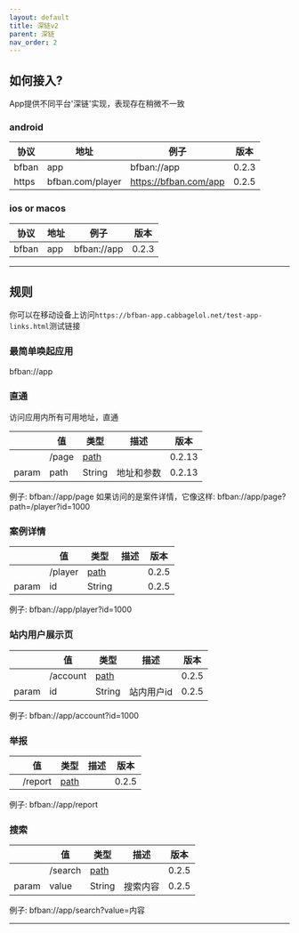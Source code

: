 ```yaml
---
layout: default
title: 深链v2
parent: 深链
nav_order: 2
---
```


## 如何接入?

App提供不同平台'深链'实现，表现存在稍微不一致

### android

| 协议    | 地址               | 例子                    | 版本    |
|-------|------------------|-----------------------|-------|
| bfban | app              | bfban://app           | 0.2.3 |
| https | bfban.com/player | https://bfban.com/app | 0.2.5 |

### ios or macos

| 协议    | 地址  | 例子          | 版本    |
|-------|-----|-------------|-------|
| bfban | app | bfban://app | 0.2.3 |

----

## 规则

你可以在移动设备上访问`https://bfban-app.cabbagelol.net/test-app-links.html`测试链接

### 最简单唤起应用

bfban://app

### 直通

访问应用内所有可用地址，直通

|       | 值     | 类型     | 描述    | 版本     |
|-------|-------|--------|-------|--------|
|       | /page | [path] |       | 0.2.13 |
| param | path  | String | 地址和参数 | 0.2.13 |

例子: bfban://app/page
如果访问的是案件详情，它像这样: bfban://app/page?path=/player?id=1000

### 案例详情

|       | 值       | 类型     | 描述 | 版本    |
|-------|---------|--------|----|-------|
|       | /player | [path] |    | 0.2.5 |
| param | id      | String |    | 0.2.5 |

例子: bfban://app/player?id=1000

### 站内用户展示页

|       | 值        | 类型     | 描述     | 版本    |
|-------|----------|--------|--------|-------|
|       | /account | [path] |        | 0.2.5 |
| param | id       | String | 站内用户id | 0.2.5 |

例子: bfban://app/account?id=1000

### 举报

|       | 值       | 类型     | 描述 | 版本    |
|-------|---------|--------|----|-------|
|       | /report | [path] |    | 0.2.5 |

例子: bfban://app/report

### 搜索

|       | 值       | 类型     | 描述   | 版本    |
|-------|---------|--------|------|-------|
|       | /search | [path] |      | 0.2.5 |
| param | value   | String | 搜索内容 | 0.2.5 |

例子: bfban://app/search?value=内容

----

[path]: 这里指深链链接的地址
